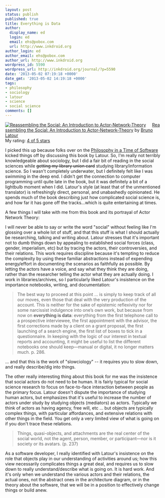 ```yaml
---
layout: post
status: publish
published: true
title: Everything is Data
author:
  display_name: ed
  login: ed
  email: ehs@pobox.com
  url: http://www.inkdroid.org
author_login: ed
author_email: ehs@pobox.com
author_url: http://www.inkdroid.org
wordpress_id: 5590
wordpress_url: http://inkdroid.org/journal/?p=5590
date: '2013-05-02 07:19:18 +0000'
date_gmt: '2013-05-02 14:19:18 +0000'
tags:
- philosophy
- sociology
- latour
- science
- social science
comments: []
---
```

<p><a href="http://www.goodreads.com/book/show/134567.Reassembling_the_Social" style="float: left; padding-right: 20px"><img alt="Reassembling the Social: An Introduction to Actor-Network-Theory" border="0" src="http://d.gr-assets.com/books/1172047445m/134567.jpg" /></a><a href="http://www.goodreads.com/book/show/134567.Reassembling_the_Social">Reassembling the Social: An Introduction to Actor-Network-Theory</a> by <a href="http://www.goodreads.com/author/show/77743.Bruno_Latour">Bruno Latour</a><br />
My rating: <a href="http://www.goodreads.com/review/show/516628434">4 of 5 stars</a></p>
<p>I picked this up because folks over on the <a href="https://groups.google.com/forum/#!searchin/philosophy-in-a-time-of-software/reassembling/philosophy-in-a-time-of-software/T5PrHVZ0upI/tgiEC4dEgLoJ" rel="nofollow">Philosophy in a Time of Software</a> kicked things off by discussing this book by Latour. So, I'm really not terribly knowledgeable about sociology, but I did a fair bit of reading in the social sciences while <strike>getting my library union card</strike> studying library/information science. So I wasn't completely underwater, but I definitely felt like I was swimming in the deep end. I didn't get the connection to computer programming until quite late in the book, but it was definitely a bit of a lightbulb moment when I did. Latour's style (at least that of the unmentioned translator) is refreshingly direct, personal, and unabashedly opinionated. He spends much of the book describing just how complicated social science is, and how far it has gone off the tracks...which is quite entertaining at times.</p>
<p>A few things I will take with me from this book and its portrayal of Actor Network Theory:</p>
<p>I will never be able to say or write the word "social" without feeling like I'm glossing over a whole lot of stuff, and that this stuff is what I should actually be researching, talking and writing about. Latour stresses that it's important not to dumb things down by appealing to established social forces (class, gender, imperialism, etc) but by tracing the actors, their controversies, and their relations. This work requires discipline because it's tempting to reduce the complexity by using these familiar abstractions instead of expending energy/effort in documenting the scenarios as faithfully as possible. By letting the actors have a voice, and say what they think they are doing, rather than the researcher telling the actor what they are actually doing. I work in libraries/archives, so I particularly liked Latour's insistence on the importance notebooks, writing, and documentation:</p>
<blockquote><p>The best way to proceed at this point ... is simply to keep track of all our moves, even those that deal with the very production of the account. This is neither for the sake of epistemic reflexivity nor for some narcissist indulgence into one’s own work, but because from now on <strong>everything is data</strong>: everything from the first telephone call to a prospective interviewee, the first appointment with the advisor, the first corrections made by a client on a grant proposal, the first launching of a search engine, the first list of boxes to tick in a questionnaire. In keeping with the logic of our interest in textual reports and accounting, it might be useful to list the different notebooks one should keep—manual or digital, it no longer matters much. p. 286.</p></blockquote>
<p>... and that this is the work of "slowciology"  -- it requires you to slow down, and really describe/dig into things.</p>
<p>The other really interesting thing about this book for me was the insistence that social actors do not need to be human. It is fairly typical for social science research to focus on face-to-face interaction between people as the primary focus. Latour doesn't dispute the importance of studying human actors, but emphasizes that it's useful to increase the number of actors under study by studying objects (mediators) as actors. Typically we think of actors as having agency, free will, etc ... but objects are typically complex things, with particular affordances, and extensive relations with other things in the field. You get only a very limited view of what is going on if you don't trace these relations. </p>
<blockquote><p>Things, quasi-objects, and attachments are the real center of the social world, not the agent, person, member, or participant—nor is it society or its avatars. (p. 237)</p></blockquote>
<p>As a software developer, I really identified with Latour's insistence on the role that objects play in our understanding of activities around us; how this view necessarily complicates things a great deal, and requires us to slow down to really understand/describe what is going on. It is hard work. And it's only when we understand the various actors and their relations, the actual ones, not the abstract ones in the architecture diagram, or in the theory about the software, that we will be in a position to effectively change things or build anew. </p>
